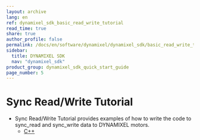 ```yaml
---
layout: archive
lang: en
ref: dynamixel_sdk_basic_read_write_tutorial
read_time: true
share: true
author_profile: false
permalink: /docs/en/software/dynamixel/dynamixel_sdk/basic_read_write_tutorial/
sidebar:
  title: DYNAMIXEL SDK
  nav: "dynamixel_sdk"
product_group: dynamixel_sdk_quick_start_guide
page_number: 5
---
```


<div class="main-header">
  <h1>Sync Read/Write Tutorial</h1>
</div>
<style>
  .main-header h1::before {
    content: none !important;
  }
</style>

- Sync Read/Write Tutorial provides examples of how to write the code to sync_read and sync_write data to DYNAMIXEL motors.
  - [C++](/docs/en/software/dynamixel/dynamixel_sdk/basic_read_write_tutorial/basic_read_write_tutorial_cpp/#basic-read-write-tutorial)
